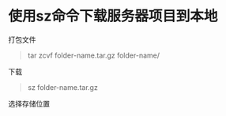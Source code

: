 # 使用sz命令下载服务器项目到本地

打包文件
> tar zcvf folder-name.tar.gz folder-name/

下载
> sz folder-name.tar.gz

选择存储位置
